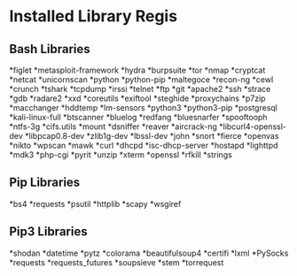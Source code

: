 # Installed Library Regis

## Bash Libraries
*figlet
*metasploit-framework
*hydra
*burpsuite
*tor
*nmap
*cryptcat
*netcat
*unicornscan
*python
*python-pip
*maltegoce
*recon-ng
*cewl
*crunch
*tshark
*tcpdump
*irssi
*telnet
*ftp
*git
*apache2
*ssh
*strace
*gdb
*radare2
*xxd
*coreutils
*exiftool
*steghide
*proxychains
*p7zip
*macchanger
*hddtemp
*lm-sensors
*python3
*python3-pip
*postgresql
*kali-linux-full
*btscanner
*bluelog
*redfang
*bluesnarfer
*spooftooph
*ntfs-3g
*cifs.utils
*mount
*dsniffer
*reaver
*aircrack-ng
*libcurl4-openssl-dev
*libpcap0.8-dev
*zlib1g-dev
*lbssl-dev
*john
*snort
*fierce
*openvas
*nikto
*wpscan
*mawk
*curl
*dhcpd
*isc-dhcp-server
*hostapd
*lighttpd
*mdk3
*php-cgi
*pyrit
*unzip
*xterm
*openssl
*rfkill
*strings

## Pip Libraries

*bs4
*requests
*psutil
*httplib
*scapy
*wsgiref

## Pip3 Libraries

*shodan
*datetime
*pytz
*colorama
*beautifulsoup4
*certifi
*lxml
*PySocks
*requests
*requests_futures
*soupsieve
*stem
*torrequest
